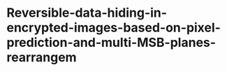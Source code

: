 # Reversible-data-hiding-in-encrypted-images-based-on-pixel-prediction-and-multi-MSB-planes-rearrangem